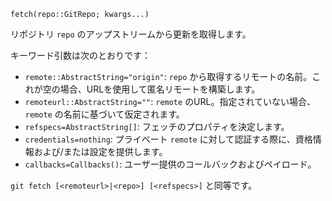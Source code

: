 ```
fetch(repo::GitRepo; kwargs...)
```

リポジトリ `repo` のアップストリームから更新を取得します。

キーワード引数は次のとおりです：

  * `remote::AbstractString="origin"`: `repo` から取得するリモートの名前。これが空の場合、URLを使用して匿名リモートを構築します。
  * `remoteurl::AbstractString=""`: `remote` のURL。指定されていない場合、`remote` の名前に基づいて仮定されます。
  * `refspecs=AbstractString[]`: フェッチのプロパティを決定します。
  * `credentials=nothing`: プライベート `remote` に対して認証する際に、資格情報および/または設定を提供します。
  * `callbacks=Callbacks()`: ユーザー提供のコールバックおよびペイロード。

`git fetch [<remoteurl>|<repo>] [<refspecs>]` と同等です。
